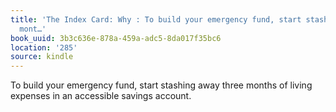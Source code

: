 ```yaml
---
title: 'The Index Card: Why : To build your emergency fund, start stashing away three
  mont…'
book_uuid: 3b3c636e-878a-459a-adc5-8da017f35bc6
location: '285'
source: kindle
---
```


To build your emergency fund, start stashing away three months of living expenses in an accessible savings account.